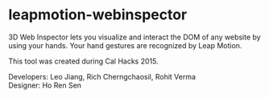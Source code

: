 # leapmotion-webinspector

<p>3D Web Inspector lets you visualize and interact the DOM of any website by using your hands. Your hand gestures are recognized by Leap Motion.</p>

<p>This tool was created during Cal Hacks 2015.</p>

<p>
Developers: Leo Jiang, Rich Cherngchaosil, Rohit Verma<br/>
Designer: Ho Ren Sen
</p>
